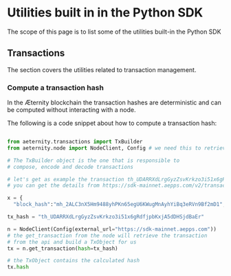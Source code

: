 # Utilities built in in the Python SDK

The scope of this page is to list some of the utilities built-in the Python SDK

## Transactions

The section covers the utilities related to transaction management.

### Compute a transaction hash

In the Æternity blockchain the transaction hashes are deterministic and can be
computed without interacting with a node.

The following is a code snippet about how to compute a transaction hash:

```python

from aeternity.transactions import TxBuilder
from aeternity.node import NodeClient, Config # we need this to retrieve the transaction

# The TxBuilder object is the one that is responsible to
# compose, encode and decode transactions

# let's get as example the transaction th_UDARRXdLrgGyzZsvKrkzo3i51x6gRdfjpbKxjA5dDHSjdBaEr
# you can get the details from https://sdk-mainnet.aepps.com/v2/transactions/th_UDARRXdLrgGyzZsvKrkzo3i51x6gRdfjpbKxjA5dDHSjdBaEr

x = {
  "block_hash":"mh_2ALC3nX5Hm9488yhPKn65egU6KWugMnAyhYiBq3eRVn9Bf2mD1","block_height":123003,"hash":"th_UDARRXdLrgGyzZsvKrkzo3i51x6gRdfjpbKxjA5dDHSjdBaEr","signatures":["sg_HPuAmqhiY84sKbQp8LiDSjH7yYiTubdVkPYewftBihaTLcAzDyY4EwRW8m6nsaLHtZN4GkBs3LtjWyKRWZybUocuwREHe"],"tx":{"amount":1000000000000000000,"fee":16820000000000,"nonce":11,"payload":"ba_Xfbg4g==","recipient_id":"ak_VcWJxsExtNwwe46junXTq8CpcNuhfxFKsaqWm5CGJuqqCAjTJ","sender_id":"ak_u2gFpRN5nABqfqb5Q3BkuHCf8c7ytcmqovZ6VyKwxmVNE5jqa","type":"SpendTx","version":1}}

tx_hash = "th_UDARRXdLrgGyzZsvKrkzo3i51x6gRdfjpbKxjA5dDHSjdBaEr"

n = NodeClient(Config(external_url="https://sdk-mainnet.aepps.com"))
# the get_transaction from the node will retrieve the transaction
# from the api and build a TxObject for us
tx = n.get_transaction(hash=tx_hash)

# the TxObject contains the calculated hash
tx.hash






```
